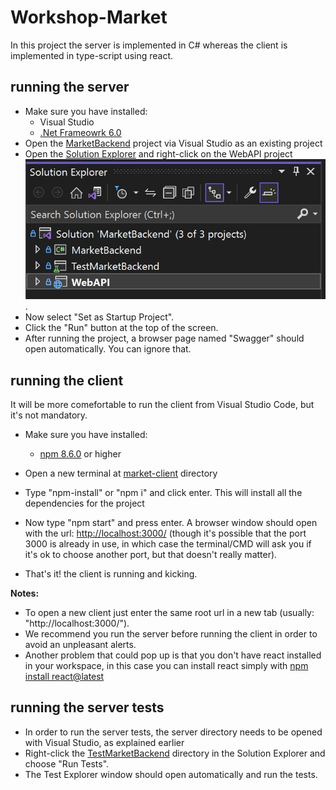 # Workshop-Market

In this project the server is implemented in C# whereas the client is implemented in type-script using react.

## running the server

- Make sure you have installed:
  - Visual Studio  
  - [.Net Frameowrk 6.0](https://dotnet.microsoft.com/en-us/download/dotnet/6.0)
- Open the [MarketBackend](Server/MarketBackend/MarketBackend.sln) project via Visual Studio as an existing project
- Open the [Solution Explorer](https://docs.microsoft.com/en-us/visualstudio/ide/use-solution-explorer?view=vs-2022) and right-click on the WebAPI project ![WebAPI project](Images/SolutionExplorerScreenshot.jpg).
- Now select "Set as Startup Project".
- Click the "Run" button at the top of the screen.
- After running the project, a browser page named "Swagger" should open automatically. You can ignore that.

## running the client

It will be more comefortable to run the client from Visual Studio Code, but it's not mandatory.

- Make sure you have installed:
  - [npm 8.6.0](https://nodejs.org/en/download/) or higher

- Open a new terminal at [market-client](Client/market-client) directory
- Type "npm-install" or "npm i" and click enter. This will install all the dependencies for the project
- Now type "npm start" and press enter.
 A browser window should open with the url: <http://localhost:3000/>
 (though it's possible that the port 3000 is already in use, in which case the terminal/CMD will ask you if it's ok to choose another port, but that doesn't really matter).
- That's it! the client is running and kicking.

**Notes:**

- To open a new client just enter the same root url in a new tab
(usually: "http://localhost:3000/").
- We recommend you run the server before running the client in order to avoid an unpleasant alerts.
- Another problem that could pop up is that you don't have react installed in your workspace, in this case you can install react simply with [npm install react@latest](https://www.npmjs.com/package/react)

## running the server tests

- In order to run the server tests, the server directory needs to be opened with Visual Studio, as explained earlier
- Right-click the [TestMarketBackend](Server/MarketBackend/TestMarketBackend) directory in the Solution Explorer and choose "Run Tests".
- The Test Explorer window should open automatically and run the tests.
